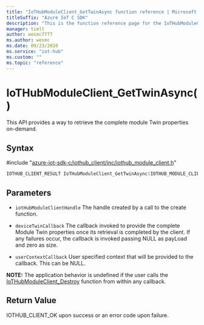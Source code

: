 ```yaml
---                             
title: "IoTHubModuleClient_GetTwinAsync function reference | Microsoft Docs" 
titleSuffix: "Azure IoT C SDK"            
description: "This is the function reference page for the IoTHubModuleClient_GetTwinAsync() function in the Azure IoT C SDK. This SDK is used with Azure IoT Hub and Azure IoT Hub Device Provisioning Service"            
manager: timlt                 
author: wesmc7777              
ms.author: wesmc               
ms.date: 09/23/2020                    
ms.service: "iot-hub"             
ms.custom: ""                
ms.topic: "reference"        
---                            
```


# IoTHubModuleClient_GetTwinAsync()

This API provides a way to retrieve the complete module Twin properties on-demand.

## Syntax

\#include "[azure-iot-sdk-c/iothub_client/inc/iothub_module_client.h](../iothub-module-client-h.md)"  
```C
IOTHUB_CLIENT_RESULT IoTHubModuleClient_GetTwinAsync(IOTHUB_MODULE_CLIENT_HANDLE  MU_IFCOMMA2);
```

## Parameters
* `iotHubModuleClientHandle` The handle created by a call to the create function. 

* `deviceTwinCallback` The callback invoked to provide the complete Module Twin properties once its retrieval is completed by the client. If any failures occur, the callback is invoked passing NULL as payLoad and zero as size. 

* `userContextCallback` User specified context that will be provided to the callback. This can be NULL.

**NOTE:** The application behavior is undefined if the user calls the [IoTHubModuleClient_Destroy](../iothub-module-client-h/iothubmoduleclient-destroy.md) function from within any callback.

## Return Value
IOTHUB_CLIENT_OK upon success or an error code upon failure.

